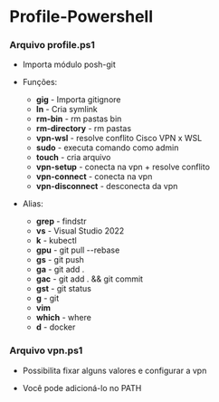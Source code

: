 # Profile-Powershell

### Arquivo profile.ps1

- Importa módulo posh-git
- Funções:
    - **gig** - Importa gitignore
    - **ln** - Cria symlink
    - **rm-bin** - rm pastas bin
    - **rm-directory** - rm pastas
    - **vpn-wsl** - resolve conflito Cisco VPN x WSL
    - **sudo** - executa comando como admin
    - **touch** - cria arquivo
    - **vpn-setup** - conecta na vpn + resolve conflito
    - **vpn-connect** - conecta na vpn
    - **vpn-disconnect** - desconecta da vpn

- Alias:
    - **grep** - findstr
    - **vs** - Visual Studio 2022
    - **k** - kubectl
    - **gpu** - git pull --rebase
    - **gs** - git push
    - **ga** - git add .
    - **gac** - git add . && git commit
    - **gst** - git status
    - **g** - git
    - **vim**
    - **which** - where
    - **d** - docker

### Arquivo vpn.ps1

- Possibilita fixar alguns valores e configurar a vpn

- Você pode adicioná-lo no PATH